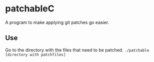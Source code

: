 # patchableC
A program to make applying git patches go easier.
## Use
Go to the directory with the files that need to be patched.
`./patchable [directory with patchfiles]`
